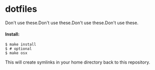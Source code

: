dotfiles
========

Don't use these.Don't use these.Don't use these.Don't use these.

#### Install:

```console
$ make install
$ # optional
$ make osx
```

This will create symlinks in your home directory back to this repository.
